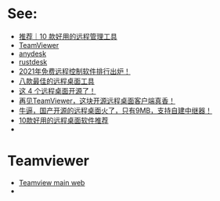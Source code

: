# See: 
- [推荐｜10 款好用的远程管理工具](https://zhuanlan.zhihu.com/p/114412264)
- [TeamViewer](https://www.teamviewer.com/en-us/)
- [anydesk](https://anydesk.com/zhs)
- [rustdesk](https://rustdesk.com/zh/)
- [2021年免费远程控制软件排行出炉！](https://new.qq.com/omn/20210531/20210531A0ES7Q00.html)
- [八款最佳的远程桌面工具](https://blog.csdn.net/chszs/article/details/38798683)
- [这 4 个远程桌面开源了！](https://zhuanlan.zhihu.com/p/511131840)
- [再见TeamViewer，这块开源远程桌面客户端真香！](https://zhuanlan.zhihu.com/p/377177792)
- [牛逼，国产开源的远程桌面火了，只有9MB，支持自建中继器！](https://jishuin.proginn.com/p/763bfbd68af8)
- [10款好用的远程桌面软件推荐](https://www.v1tx.com/post/best-remote-desktop-software/)
- 

# Teamviewer 
 - [Teamview main web](https://www.teamviewer.com/en-us/)
 - 
